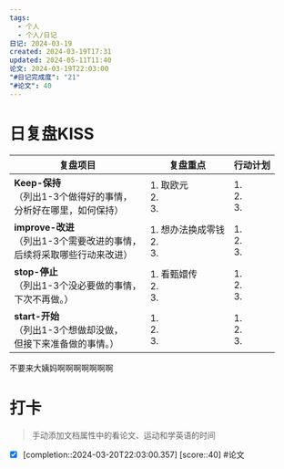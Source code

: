 ```yaml
---
tags:
  - 个人
  - 个人/日记
日记: 2024-03-19
created: 2024-03-19T17:31
updated: 2024-05-11T11:40
论文: 2024-03-19T22:03:00
"#日记完成度": "21"
"#论文": 40
---
```



# 日复盘KISS
| **复盘项目**                                             | **复盘重点**                  | **行动计划**          |
| ---------------------------------------------------- | ------------------------- | ----------------- |
| **Keep-保持**<br>（列出1-3个做得好的事情，<br>   分析好在哪里，如何保持）     | 1.  取欧元<br>2. <br>3.      | 1.  <br>2. <br>3. |
| **improve-改进**<br>（列出1-3个需要改进的事情，<br>  后续将采取哪些行动来改进） | 1. 想办法换成零钱  <br>2. <br>3. | 1.  <br>2. <br>3. |
| **stop-停止**<br>（列出1-3个没必要做的事情，<br>下次不再做。）            | 1.  看甄嬛传<br>2. <br>3.     | 1.  <br>2. <br>3. |
| **start-开始**<br>（列出1-3个想做却没做，<br>但接下来准备做的事情。）        | 1.  <br>2. <br>3.         | 1.  <br>2. <br>3. |

不要来大姨妈啊啊啊啊啊啊啊

# 打卡
> 手动添加文档属性中的看论文、运动和学英语的时间




- [x]  [completion::2024-03-20T22:03:00.357] [score::40] #论文